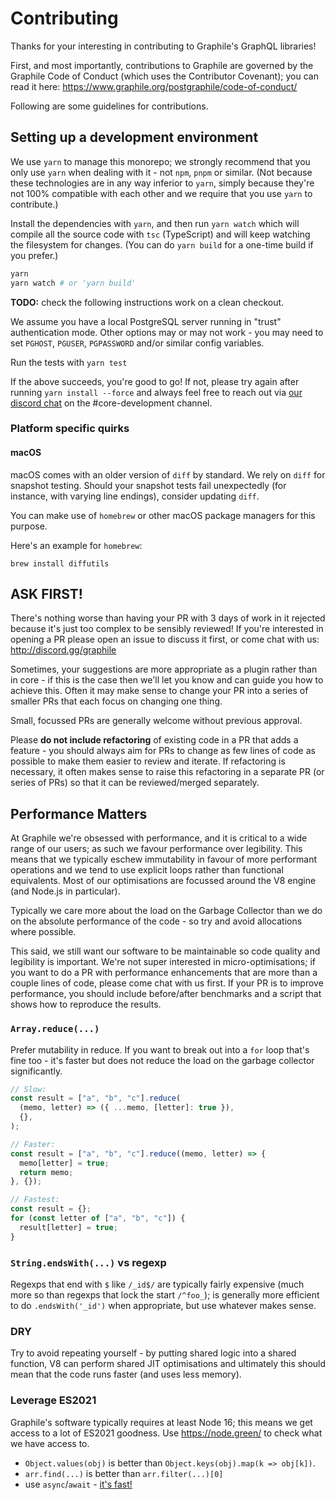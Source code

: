 # Contributing

Thanks for your interesting in contributing to Graphile's GraphQL libraries!

First, and most importantly, contributions to Graphile are governed by the
Graphile Code of Conduct (which uses the Contributor Covenant); you can read it
here: https://www.graphile.org/postgraphile/code-of-conduct/

Following are some guidelines for contributions.

## Setting up a development environment

We use `yarn` to manage this monorepo; we strongly recommend that you only use
`yarn` when dealing with it - not `npm`, `pnpm` or similar. (Not because these
technologies are in any way inferior to `yarn`, simply because they're not 100%
compatible with each other and we require that you use `yarn` to contribute.)

Install the dependencies with `yarn`, and then run `yarn watch` which will
compile all the source code with `tsc` (TypeScript) and will keep watching the
filesystem for changes. (You can do `yarn build` for a one-time build if you
prefer.)

```bash
yarn
yarn watch # or 'yarn build'
```

**TODO:** check the following instructions work on a clean checkout.

We assume you have a local PostgreSQL server running in "trust" authentication
mode. Other options may or may not work - you may need to set `PGHOST`,
`PGUSER`, `PGPASSWORD` and/or similar config variables.

Run the tests with `yarn test`

If the above succeeds, you're good to go! If not, please try again after running
`yarn install --force` and always feel free to reach out via
[our discord chat](http://discord.gg/graphile) on the #core-development channel.

### Platform specific quirks

#### macOS

macOS comes with an older version of `diff` by standard. We rely on `diff` for
snapshot testing. Should your snapshot tests fail unexpectedly (for instance,
with varying line endings), consider updating `diff`.

You can make use of `homebrew` or other macOS package managers for this purpose.

Here's an example for `homebrew`:

```shell
brew install diffutils
```

## ASK FIRST!

There's nothing worse than having your PR with 3 days of work in it rejected
because it's just too complex to be sensibly reviewed! If you're interested in
opening a PR please open an issue to discuss it first, or come chat with us:
http://discord.gg/graphile

Sometimes, your suggestions are more appropriate as a plugin rather than in
core - if this is the case then we'll let you know and can guide you how to
achieve this. Often it may make sense to change your PR into a series of smaller
PRs that each focus on changing one thing.

Small, focussed PRs are generally welcome without previous approval.

Please **do not include refactoring** of existing code in a PR that adds a
feature - you should always aim for PRs to change as few lines of code as
possible to make them easier to review and iterate. If refactoring is necessary,
it often makes sense to raise this refactoring in a separate PR (or series of
PRs) so that it can be reviewed/merged separately.

## Performance Matters

At Graphile we're obsessed with performance, and it is critical to a wide range
of our users; as such we favour performance over legibility. This means that we
typically eschew immutability in favour of more performant operations and we
tend to use explicit loops rather than functional equivalents. Most of our
optimisations are focussed around the V8 engine (and Node.js in particular).

Typically we care more about the load on the Garbage Collector than we do on the
absolute performance of the code - so try and avoid allocations where possible.

This said, we still want our software to be maintainable so code quality and
legibility is important. We're not super interested in micro-optimisations; if
you want to do a PR with performance enhancements that are more than a couple
lines of code, please come chat with us first. If your PR is to improve
performance, you should include before/after benchmarks and a script that shows
how to reproduce the results.

### `Array.reduce(...)`

Prefer mutability in reduce. If you want to break out into a `for` loop that's
fine too - it's faster but does not reduce the load on the garbage collector
significantly.

```js
// Slow:
const result = ["a", "b", "c"].reduce(
  (memo, letter) => ({ ...memo, [letter]: true }),
  {},
);

// Faster:
const result = ["a", "b", "c"].reduce((memo, letter) => {
  memo[letter] = true;
  return memo;
}, {});

// Fastest:
const result = {};
for (const letter of ["a", "b", "c"]) {
  result[letter] = true;
}
```

### `String.endsWith(...)` vs regexp

Regexps that end with `$` like `/_id$/` are typically fairly expensive (much
more so than regexps that lock the start `/^foo_`); is generally more efficient
to do `.endsWith('_id')` when appropriate, but use whatever makes sense.

### DRY

Try to avoid repeating yourself - by putting shared logic into a shared
function, V8 can perform shared JIT optimisations and ultimately this should
mean that the code runs faster (and uses less memory).

### Leverage ES2021

Graphile's software typically requires at least Node 16; this means we get
access to a lot of ES2021 goodness. Use https://node.green/ to check what we
have access to.

- `Object.values(obj)` is better than `Object.keys(obj).map(k => obj[k])`.
- `arr.find(...)` is better than `arr.filter(...)[0]`
- use `async`/`await` - [it's fast!](https://v8.dev/blog/fast-async)
